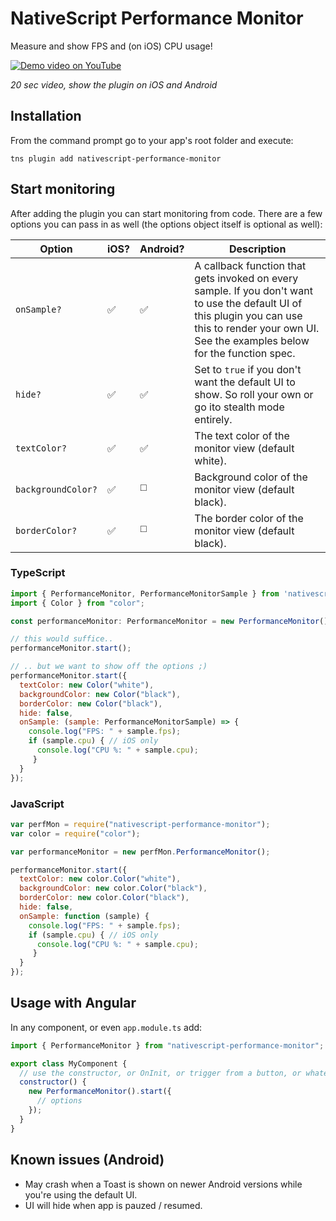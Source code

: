 # NativeScript Performance Monitor
Measure and show FPS and (on iOS) CPU usage!

[![Demo video on YouTube](https://img.youtube.com/vi/qeqWDWCYbvY/0.jpg)](https://www.youtube.com/watch?v=qeqWDWCYbvY)

_20 sec video, show the plugin on iOS and Android_

## Installation
From the command prompt go to your app's root folder and execute:

```
tns plugin add nativescript-performance-monitor
```

## Start monitoring
After adding the plugin you can start monitoring from code. There are a few options you can pass in as well (the options object itself is optional as well):

| Option | iOS? | Android? | Description
--- | --- | --- | ---
| `onSample?` | :white_check_mark: | :white_check_mark: | A callback function that gets invoked on every sample. If you don't want to use the default UI of this plugin you can use this to render your own UI. See the examples below for the function spec.
| `hide?` | :white_check_mark: | :white_check_mark: | Set to `true` if you don't want the default UI to show. So roll your own or go ito stealth mode entirely.
| `textColor?` | :white_check_mark: | :white_check_mark: | The text color of the monitor view (default white).
| `backgroundColor?` | :white_check_mark: | :white_medium_square: | Background color of the monitor view (default black).
| `borderColor?` | :white_check_mark: | :white_medium_square: | The border color of the monitor view (default black).

### TypeScript

```js
import { PerformanceMonitor, PerformanceMonitorSample } from 'nativescript-performance-monitor';
import { Color } from "color";

const performanceMonitor: PerformanceMonitor = new PerformanceMonitor();

// this would suffice..
performanceMonitor.start();

// .. but we want to show off the options ;)
performanceMonitor.start({
  textColor: new Color("white"),
  backgroundColor: new Color("black"),
  borderColor: new Color("black"),
  hide: false,
  onSample: (sample: PerformanceMonitorSample) => {
    console.log("FPS: " + sample.fps);
    if (sample.cpu) { // iOS only
      console.log("CPU %: " + sample.cpu);
	 }
  }
});
```

### JavaScript

```js
var perfMon = require("nativescript-performance-monitor");
var color = require("color");

var performanceMonitor = new perfMon.PerformanceMonitor();

performanceMonitor.start({
  textColor: new color.Color("white"),
  backgroundColor: new color.Color("black"),
  borderColor: new color.Color("black"),
  hide: false,
  onSample: function (sample) {
    console.log("FPS: " + sample.fps);
    if (sample.cpu) { // iOS only
      console.log("CPU %: " + sample.cpu);
	 }
  }
});
```

## Usage with Angular
In any component, or even `app.module.ts` add:

```js
import { PerformanceMonitor } from "nativescript-performance-monitor";

export class MyComponent {
  // use the constructor, or OnInit, or trigger from a button, or whatever really
  constructor() {
    new PerformanceMonitor().start({
      // options
    });
  }
}
```

## Known issues (Android)
- May crash when a Toast is shown on newer Android versions while you're using the default UI.
- UI will hide when app is pauzed / resumed.

